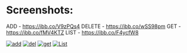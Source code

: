 # Screenshots:
ADD - https://ibb.co/V9zPQs4
DELETE - https://ibb.co/wSS98pm
GET - https://ibb.co/fMV4KTZ
LIST - https://ibb.co/F4ycfW8

<a href="https://ibb.co/V9zPQs4"><img src="https://i.ibb.co/V9zPQs4/add.jpg" alt="add" border="0"></a> <a href="https://ibb.co/wSS98pm"><img src="https://i.ibb.co/wSS98pm/del.jpg" alt="del" border="0"></a> <a href="https://ibb.co/fMV4KTZ"><img src="https://i.ibb.co/fMV4KTZ/get.jpg" alt="get" border="0"></a> <a href="https://ibb.co/F4ycfW8"><img src="https://i.ibb.co/F4ycfW8/List.jpg" alt="List" border="0"></a>
